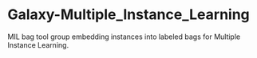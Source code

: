 # Galaxy-Multiple_Instance_Learning
MIL bag tool group embedding instances into labeled bags for Multiple Instance Learning.
